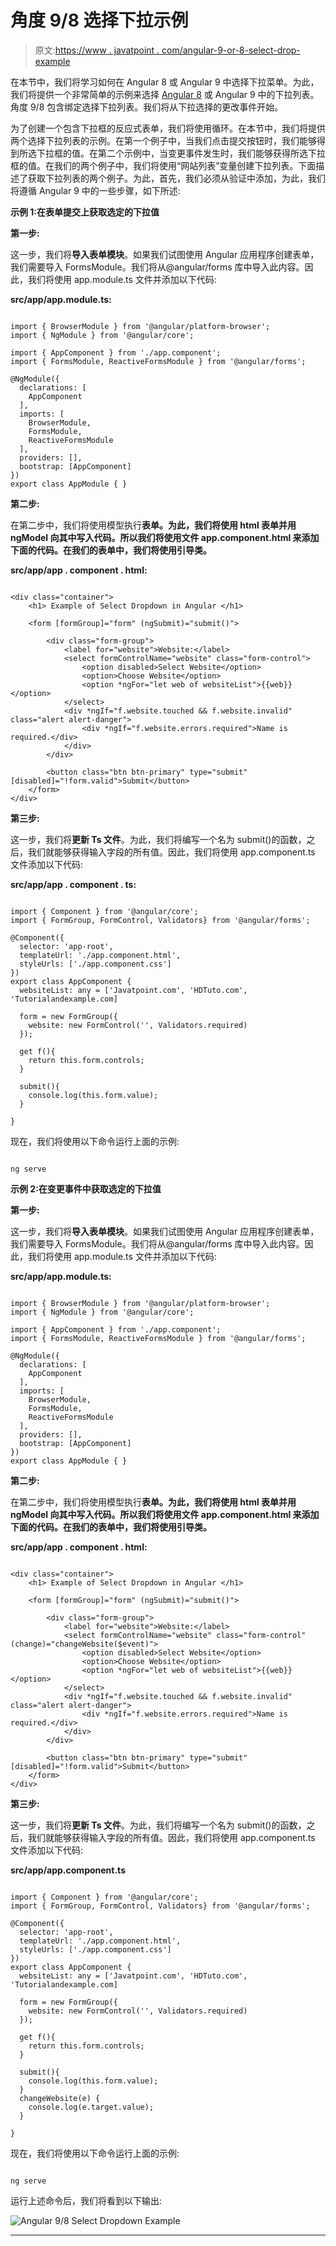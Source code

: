 # 角度 9/8 选择下拉示例

> 原文:[https://www . javatpoint . com/angular-9-or-8-select-drop-example](https://www.javatpoint.com/angular-9-or-8-select-dropdown-example)

在本节中，我们将学习如何在 Angular 8 或 Angular 9 中选择下拉菜单。为此，我们将提供一个非常简单的示例来选择 [Angular 8](https://www.javatpoint.com/angular-8) 或 Angular 9 中的下拉列表。角度 9/8 包含绑定选择下拉列表。我们将从下拉选择的更改事件开始。

为了创建一个包含下拉框的反应式表单，我们将使用循环。在本节中，我们将提供两个选择下拉列表的示例。在第一个例子中，当我们点击提交按钮时，我们能够得到所选下拉框的值。在第二个示例中，当变更事件发生时，我们能够获得所选下拉框的值。在我们的两个例子中，我们将使用“网站列表”变量创建下拉列表。下面描述了获取下拉列表的两个例子。为此，首先，我们必须从验证中添加，为此，我们将遵循 Angular 9 中的一些步骤，如下所述:

**示例 1:在表单提交上获取选定的下拉值**

**第一步:**

这一步，我们将**导入表单模块**。如果我们试图使用 Angular 应用程序创建表单，我们需要导入 FormsModule。我们将从@angular/forms 库中导入此内容。因此，我们将使用 app.module.ts 文件并添加以下代码:

**src/app/app.module.ts:**

```

import { BrowserModule } from '@angular/platform-browser';
import { NgModule } from '@angular/core';

import { AppComponent } from './app.component';
import { FormsModule, ReactiveFormsModule } from '@angular/forms';

@NgModule({
  declarations: [
    AppComponent
  ],
  imports: [
    BrowserModule,
    FormsModule,
    ReactiveFormsModule
  ],
  providers: [],
  bootstrap: [AppComponent]
})
export class AppModule { }

```

**第二步:**

在第二步中，我们将使用模型执行**表单。为此，我们将使用 html 表单并用 ngModel 向其中写入代码。所以我们将使用文件 app.component.html 来添加下面的代码。在我们的表单中，我们将使用引导类。**

**src/app/app . component . html:**

```

<div class="container">
    <h1> Example of Select Dropdown in Angular </h1>

    <form [formGroup]="form" (ngSubmit)="submit()">

        <div class="form-group">
            <label for="website">Website:</label>
            <select formControlName="website" class="form-control">
                <option disabled>Select Website</option>
                <option>Choose Website</option>
                <option *ngFor="let web of websiteList">{{web}}</option>
            </select>
            <div *ngIf="f.website.touched && f.website.invalid" class="alert alert-danger">
                <div *ngIf="f.website.errors.required">Name is required.</div>
            </div>
        </div>

        <button class="btn btn-primary" type="submit" [disabled]="!form.valid">Submit</button>
    </form>
</div>

```

**第三步:**

这一步，我们将**更新 Ts 文件**。为此，我们将编写一个名为 submit()的函数，之后，我们就能够获得输入字段的所有值。因此，我们将使用 app.component.ts 文件添加以下代码:

**src/app/app . component . ts:**

```

import { Component } from '@angular/core';
import { FormGroup, FormControl, Validators} from '@angular/forms';

@Component({
  selector: 'app-root',
  templateUrl: './app.component.html',
  styleUrls: ['./app.component.css']
})
export class AppComponent {
  websiteList: any = ['Javatpoint.com', 'HDTuto.com', 'Tutorialandexample.com]

  form = new FormGroup({
    website: new FormControl('', Validators.required)
  });

  get f(){
    return this.form.controls;
  }

  submit(){
    console.log(this.form.value);
  }

}

```

现在，我们将使用以下命令运行上面的示例:

```

ng serve

```

**示例 2:在变更事件中获取选定的下拉值**

**第一步:**

这一步，我们将**导入表单模块**。如果我们试图使用 Angular 应用程序创建表单，我们需要导入 FormsModule。我们将从@angular/forms 库中导入此内容。因此，我们将使用 app.module.ts 文件并添加以下代码:

**src/app/app.module.ts:**

```

import { BrowserModule } from '@angular/platform-browser';
import { NgModule } from '@angular/core';

import { AppComponent } from './app.component';
import { FormsModule, ReactiveFormsModule } from '@angular/forms';

@NgModule({
  declarations: [
    AppComponent
  ],
  imports: [
    BrowserModule,
    FormsModule,
    ReactiveFormsModule
  ],
  providers: [],
  bootstrap: [AppComponent]
})
export class AppModule { }

```

**第二步:**

在第二步中，我们将使用模型执行**表单。为此，我们将使用 html 表单并用 ngModel 向其中写入代码。所以我们将使用文件 app.component.html 来添加下面的代码。在我们的表单中，我们将使用引导类。**

**src/app/app . component . html:**

```

<div class="container">
    <h1> Example of Select Dropdown in Angular </h1>

    <form [formGroup]="form" (ngSubmit)="submit()">

        <div class="form-group">
            <label for="website">Website:</label>
            <select formControlName="website" class="form-control" (change)="changeWebsite($event)">
                <option disabled>Select Website</option>
                <option>Choose Website</option>
                <option *ngFor="let web of websiteList">{{web}}</option>
            </select>
            <div *ngIf="f.website.touched && f.website.invalid" class="alert alert-danger">
                <div *ngIf="f.website.errors.required">Name is required.</div>
            </div>
        </div>

        <button class="btn btn-primary" type="submit" [disabled]="!form.valid">Submit</button>
    </form>
</div>

```

**第三步:**

这一步，我们将**更新 Ts 文件**。为此，我们将编写一个名为 submit()的函数，之后，我们就能够获得输入字段的所有值。因此，我们将使用 app.component.ts 文件添加以下代码:

**src/app/app.component.ts**

```

import { Component } from '@angular/core';
import { FormGroup, FormControl, Validators} from '@angular/forms';

@Component({
  selector: 'app-root',
  templateUrl: './app.component.html',
  styleUrls: ['./app.component.css']
})
export class AppComponent {
  websiteList: any = ['Javatpoint.com', 'HDTuto.com', 'Tutorialandexample.com]

  form = new FormGroup({
    website: new FormControl('', Validators.required)
  });

  get f(){
    return this.form.controls;
  }

  submit(){
    console.log(this.form.value);
  }
  changeWebsite(e) {
    console.log(e.target.value);
  }

}

```

现在，我们将使用以下命令运行上面的示例:

```

ng serve

```

运行上述命令后，我们将看到以下输出:

![Angular 9/8 Select Dropdown Example](../Images/95be09412cb7fc1a9c11a6bc046fab5d.png)

* * *